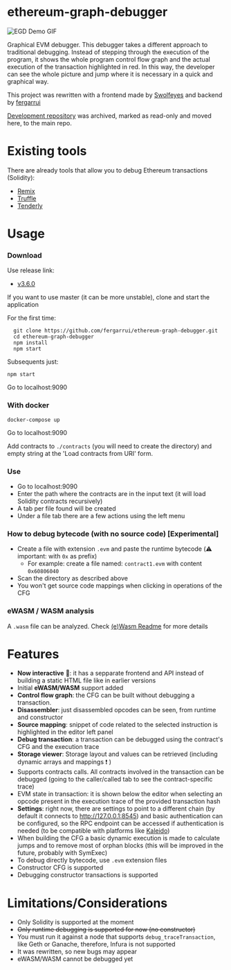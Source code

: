 # ethereum-graph-debugger

![EGD Demo GIF](./egd_demo_gif.gif)

Graphical EVM debugger. This debugger takes a different approach to traditional debugging. Instead of stepping through the execution of the program, it shows the whole program control flow graph and the actual execution of the transaction highlighted in red. In this way, the developer can see the whole picture and jump where it is necessary in a quick and graphical way.

This project was rewritten with a frontend made by [Swolfeyes](https://github.com/Swolfeyes) and backend by [fergarrui](https://github.com/fergarrui)

[Development repository](https://github.com/fergarrui/ethereum-graph-debugger-ts) was archived, marked as read-only and moved here, to the main repo.

# Existing tools
There are already tools that allow you to debug Ethereum transactions (Solidity):

* [Remix](https://remix.ethereum.org)
* [Truffle](http://truffleframework.com)
* [Tenderly](https://tenderly.dev)

# Usage

### Download

Use release link:

  * [v3.6.0](https://github.com/fergarrui/ethereum-graph-debugger/releases/tag/v3.6.0)

If you want to use master (it can be more unstable), clone and start the application

For the first time:
```
  git clone https://github.com/fergarrui/ethereum-graph-debugger.git
  cd ethereum-graph-debugger
  npm install
  npm start
```
Subsequents just:

```
npm start
```

Go to localhost:9090

### With docker

`docker-compose up`

Go to localhost:9090

Add contracts to `./contracts` (you will need to create the directory) and empty string at the 'Load contracts from URI' form.

### Use

  * Go to localhost:9090
  * Enter the path where the contracts are in the input text (it will load Solidity contracts recursively)
  * A tab per file found will be created
  * Under a file tab there are a few actions using the left menu

### How to debug bytecode (with no source code) [Experimental]

  * Create a file with extension `.evm` and paste the runtime bytecode (:warning: important: with `0x` as prefix)
    * For example: create a file named: `contract1.evm` with content `0x60806040`
  * Scan the directory as described above
  * You won't get source code mappings when clicking in operations of the CFG

### eWASM /  WASM analysis

A `.wasm` file can be analyzed. Check [(e)Wasm Readme](./WASM.md) for more details

# Features

  * **Now interactive** :star2:: it has a sepparate frontend and API instead of building a static HTML file like in earlier versions
  * Initial **eWASM/WASM** support added
  * **Control flow graph**: the CFG can be built without debugging a transaction.
  * **Disassembler**: just disassembled opcodes can be seen, from runtime and constructor
  * **Source mapping**: snippet of code related to the selected instruction is highlighted in the editor left panel
  * **Debug transaction**: a transaction can be debugged using the contract's CFG and the execution trace
  * **Storage viewer**: Storage layout and values can be retrieved (including dynamic arrays and mappings :exclamation: )
  * Supports contracts calls. All contracts involved in the transaction can be debugged (going to the caller/called tab to see the contract-specific trace)
  * EVM state in transaction: it is shown below the editor when selecting an opcode present in the execution trace of the provided transaction hash
  * **Settings**: right now, there are settings to point to a different chain (by default it connects to http://127.0.0.1:8545) and basic authentication can be configured, so the RPC endpoint can be accessed if authentication is needed (to be compatible with platforms like [Kaleido](http://kaleido.io))
  * When building the CFG a basic dynamic execution is made to calculate jumps and to remove most of orphan blocks (this will be improved in the future, probably with SymExec)
  * To debug directly bytecode, use `.evm` extension files
  * Constructor CFG is supported
  * Debugging constructor transactions is supported

# Limitations/Considerations

  * Only Solidity is supported at the moment
  * ~~Only runtime debugging is supported for now (no constructor)~~
  * You must run it against a node that supports `debug_traceTransaction`, like Geth or Ganache, therefore, Infura is not supported
  * It was rewritten, so new bugs may appear
  * eWASM/WASM cannot be debugged yet
